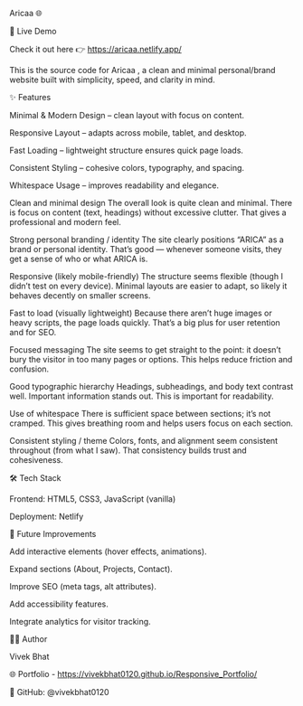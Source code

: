Aricaa 🌐

🚀 Live Demo

Check it out here 👉 https://aricaa.netlify.app/


This is the source code for Aricaa
, a clean and minimal personal/brand website built with simplicity, speed, and clarity in mind.


✨ Features

Minimal & Modern Design – clean layout with focus on content.

Responsive Layout – adapts across mobile, tablet, and desktop.

Fast Loading – lightweight structure ensures quick page loads.

Consistent Styling – cohesive colors, typography, and spacing.

Whitespace Usage – improves readability and elegance.


Clean and minimal design
The overall look is quite clean and minimal. There is focus on content (text, headings) without excessive clutter. That gives a professional and modern feel.

Strong personal branding / identity
The site clearly positions “ARICA” as a brand or personal identity. That’s good — whenever someone visits, they get a sense of who or what ARICA is.

Responsive (likely mobile-friendly)
The structure seems flexible (though I didn’t test on every device). Minimal layouts are easier to adapt, so likely it behaves decently on smaller screens.

Fast to load (visually lightweight)
Because there aren’t huge images or heavy scripts, the page loads quickly. That’s a big plus for user retention and for SEO.

Focused messaging
The site seems to get straight to the point: it doesn’t bury the visitor in too many pages or options. This helps reduce friction and confusion.

Good typographic hierarchy
Headings, subheadings, and body text contrast well. Important information stands out. This is important for readability.

Use of whitespace
There is sufficient space between sections; it’s not cramped. This gives breathing room and helps users focus on each section.

Consistent styling / theme
Colors, fonts, and alignment seem consistent throughout (from what I saw). That consistency builds trust and cohesiveness.




🛠️ Tech Stack

Frontend: HTML5, CSS3, JavaScript (vanilla)

Deployment: Netlify



📌 Future Improvements

Add interactive elements (hover effects, animations).

Expand sections (About, Projects, Contact).

Improve SEO (meta tags, alt attributes).

Add accessibility features.

Integrate analytics for visitor tracking.


👨‍💻 Author

Vivek Bhat

🌐 Portfolio - https://vivekbhat0120.github.io/Responsive_Portfolio/

💼 GitHub: @vivekbhat0120
